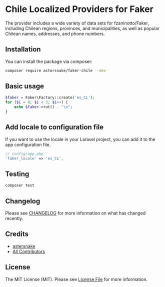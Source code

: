 # Chile Localized Providers for Faker

The provider includes a wide variety of data sets for fzaninotto/Faker, including Chilean regions, provinces, and municipalities, as well as popular Chilean names, addresses, and phone numbers.

## Installation

You can install the package via composer:

```bash
composer require astersnake/faker-chile --dev
```


## Basic usage

```php
$faker = Faker\Factory::create('es_CL');
for ($i = 0; $i < 3; $i++) {
    echo $faker->rut() . "\n";
}
```

## Add locale to configuration  file

If you want to use the locale in your Laravel project, you can add it to the app configuration file.

```php
// config/app.php
'faker_locale' => 'es_CL',
```

## Testing

```bash
composer test
```

## Changelog

Please see [CHANGELOG](CHANGELOG.md) for more information on what has changed recently.

## Credits

- [astersnake](https://github.com/astersnake)
- [All Contributors](../../contributors)

## License

The MIT License (MIT). Please see [License File](LICENSE.md) for more information.
